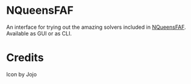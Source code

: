 # NQueensFAF

An interface for trying out the amazing solvers included in [NQueensFAF](https://github.com/olepoeschl/NQueensFAF).
<br>Available as GUI or as CLI.
      
# Credits
Icon by Jojo
